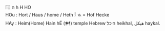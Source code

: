 𓉔 ה h H HO  
HOu : Hort / Haus / home / Heth 𓎛 𐤇 = Hof Hecke  
HAy : Heim(Home) Hain hÉ (𒂍) temple Hebrew היכל heikhal, هيكل haykal.  
